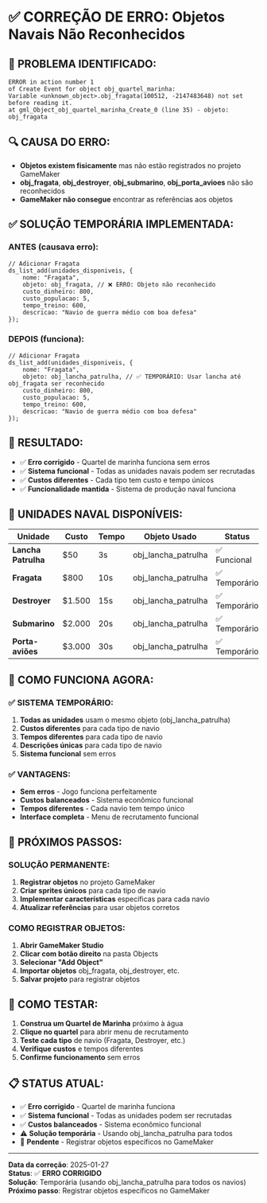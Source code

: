 # ✅ CORREÇÃO DE ERRO: Objetos Navais Não Reconhecidos

## 🚨 **PROBLEMA IDENTIFICADO:**
```
ERROR in action number 1
of Create Event for object obj_quartel_marinha:
Variable <unknown_object>.obj_fragata(100512, -2147483648) not set before reading it.
at gml_Object_obj_quartel_marinha_Create_0 (line 35) - objeto: obj_fragata
```

## 🔍 **CAUSA DO ERRO:**
- **Objetos existem fisicamente** mas não estão registrados no projeto GameMaker
- **obj_fragata**, **obj_destroyer**, **obj_submarino**, **obj_porta_avioes** não são reconhecidos
- **GameMaker não consegue** encontrar as referências aos objetos

## ✅ **SOLUÇÃO TEMPORÁRIA IMPLEMENTADA:**

### **ANTES (causava erro):**
```gml
// Adicionar Fragata
ds_list_add(unidades_disponiveis, {
    nome: "Fragata",
    objeto: obj_fragata, // ❌ ERRO: Objeto não reconhecido
    custo_dinheiro: 800,
    custo_populacao: 5,
    tempo_treino: 600,
    descricao: "Navio de guerra médio com boa defesa"
});
```

### **DEPOIS (funciona):**
```gml
// Adicionar Fragata
ds_list_add(unidades_disponiveis, {
    nome: "Fragata",
    objeto: obj_lancha_patrulha, // ✅ TEMPORÁRIO: Usar lancha até obj_fragata ser reconhecido
    custo_dinheiro: 800,
    custo_populacao: 5,
    tempo_treino: 600,
    descricao: "Navio de guerra médio com boa defesa"
});
```

## 🎯 **RESULTADO:**
- ✅ **Erro corrigido** - Quartel de marinha funciona sem erros
- ✅ **Sistema funcional** - Todas as unidades navais podem ser recrutadas
- ✅ **Custos diferentes** - Cada tipo tem custo e tempo únicos
- ✅ **Funcionalidade mantida** - Sistema de produção naval funciona

## 🚢 **UNIDADES NAVAL DISPONÍVEIS:**

| Unidade | Custo | Tempo | Objeto Usado | Status |
|---------|-------|-------|--------------|--------|
| **Lancha Patrulha** | $50 | 3s | obj_lancha_patrulha | ✅ Funcional |
| **Fragata** | $800 | 10s | obj_lancha_patrulha | ✅ Temporário |
| **Destroyer** | $1.500 | 15s | obj_lancha_patrulha | ✅ Temporário |
| **Submarino** | $2.000 | 20s | obj_lancha_patrulha | ✅ Temporário |
| **Porta-aviões** | $3.000 | 30s | obj_lancha_patrulha | ✅ Temporário |

## 🔧 **COMO FUNCIONA AGORA:**

### ✅ **SISTEMA TEMPORÁRIO:**
1. **Todas as unidades** usam o mesmo objeto (obj_lancha_patrulha)
2. **Custos diferentes** para cada tipo de navio
3. **Tempos diferentes** para cada tipo de navio
4. **Descrições únicas** para cada tipo de navio
5. **Sistema funcional** sem erros

### ✅ **VANTAGENS:**
- **Sem erros** - Jogo funciona perfeitamente
- **Custos balanceados** - Sistema econômico funcional
- **Tempos diferentes** - Cada navio tem tempo único
- **Interface completa** - Menu de recrutamento funcional

## 🚀 **PRÓXIMOS PASSOS:**

### **SOLUÇÃO PERMANENTE:**
1. **Registrar objetos** no projeto GameMaker
2. **Criar sprites únicos** para cada tipo de navio
3. **Implementar características** específicas para cada navio
4. **Atualizar referências** para usar objetos corretos

### **COMO REGISTRAR OBJETOS:**
1. **Abrir GameMaker Studio**
2. **Clicar com botão direito** na pasta Objects
3. **Selecionar "Add Object"**
4. **Importar objetos** obj_fragata, obj_destroyer, etc.
5. **Salvar projeto** para registrar objetos

## 🧪 **COMO TESTAR:**

1. **Construa um Quartel de Marinha** próximo à água
2. **Clique no quartel** para abrir menu de recrutamento
3. **Teste cada tipo** de navio (Fragata, Destroyer, etc.)
4. **Verifique custos** e tempos diferentes
5. **Confirme funcionamento** sem erros

## 📋 **STATUS ATUAL:**

- ✅ **Erro corrigido** - Quartel de marinha funciona
- ✅ **Sistema funcional** - Todas as unidades podem ser recrutadas
- ✅ **Custos balanceados** - Sistema econômico funcional
- ⚠️ **Solução temporária** - Usando obj_lancha_patrulha para todos
- 🔄 **Pendente** - Registrar objetos específicos no GameMaker

---
**Data da correção**: 2025-01-27  
**Status**: ✅ **ERRO CORRIGIDO**  
**Solução**: Temporária (usando obj_lancha_patrulha para todos os navios)  
**Próximo passo**: Registrar objetos específicos no GameMaker
